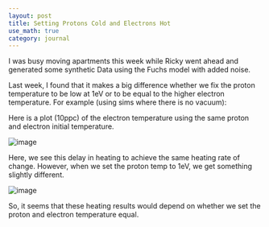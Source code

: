 ```yaml
---
layout: post
title: Setting Protons Cold and Electrons Hot
use_math: true
category: journal
---
```


I was busy moving apartments this week while Ricky went ahead and generated some synthetic Data using the Fuchs model with added noise.

Last week, I found that it makes a big difference whether we fix the proton temperature to be low at 1eV or to be equal to the higher electron temperature. For example (using sims where there is no vacuum): 

Here is a plot (10ppc) of the electron temperature using the same proton and electron initial temperature. 

![image](https://user-images.githubusercontent.com/98538788/180312759-d9a874d1-6a2a-4c79-af86-4dcbc2d96ad0.png)

Here, we see this delay in heating to achieve the same heating rate of change. However, when we set the proton temp to 1eV, we get something slightly different.

![image](https://user-images.githubusercontent.com/98538788/180476027-3188229e-ca65-4f6c-ae8f-1b7ba33e1e85.png)

So, it seems that these heating results would depend on whether we set the proton and electron temperature equal. 

